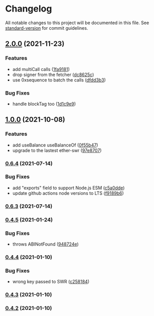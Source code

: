 # Changelog

All notable changes to this project will be documented in this file. See [standard-version](https://github.com/conventional-changelog/standard-version) for commit guidelines.

## [2.0.0](https://github.com/aboutlo/ether-swr/compare/v1.0.0...v2.0.0) (2021-11-23)


### Features

* add multiCall calls ([1fa9181](https://github.com/aboutlo/ether-swr/commit/1fa9181c05d30b706b4ce77745784aef5c701d83))
* drop signer from the fetcher ([dc8625c](https://github.com/aboutlo/ether-swr/commit/dc8625c3e282c78df43e8c5e396dea92876540be))
* use 0xsequence to batch the calls ([dfdd3b3](https://github.com/aboutlo/ether-swr/commit/dfdd3b3cc9620a118442f914068629e3f6cf9f7c))


### Bug Fixes

* handle blockTag too ([1d1c9e9](https://github.com/aboutlo/ether-swr/commit/1d1c9e988d6e0ca755bbbe4ca7a34cd39726672a))

## [1.0.0](https://github.com/aboutlo/ether-swr/compare/v0.6.4...v1.0.0) (2021-10-08)


### Features

* add useBalance useBalanceOf ([0f55b47](https://github.com/aboutlo/ether-swr/commit/0f55b47ac87670ffb17b4068a2a8f914c66fe6e2))
* upgrade to the lastest ether-swr ([97e8707](https://github.com/aboutlo/ether-swr/commit/97e8707a79a4d6326378efc0e6bd376dca274f38))

### [0.6.4](https://github.com/aboutlo/ether-swr/compare/v0.6.3...v0.6.4) (2021-07-14)


### Bug Fixes

* add "exports" field to support Node.js ESM ([c5a0dde](https://github.com/aboutlo/ether-swr/commit/c5a0ddeeab3d6cf3f9322d450ed6a1c8e3fe6ad0))
* update github actions node versions to LTS ([f9189b6](https://github.com/aboutlo/ether-swr/commit/f9189b6cb5000a9864d970759fc399b4b581eeca))

### [0.6.3](https://github.com/aboutlo/ether-swr/compare/v0.6.1...v0.6.3) (2021-07-14)

### [0.4.5](https://github.com/aboutlo/ether-swr/compare/v0.4.4...v0.4.5) (2021-01-24)


### Bug Fixes

* throws ABINotFound ([948724e](https://github.com/aboutlo/ether-swr/commit/948724e201a651dd3104415884465b1231e46fd1))

### [0.4.4](https://github.com/aboutlo/ether-swr/compare/v0.4.3...v0.4.4) (2021-01-10)


### Bug Fixes

* wrong key passed to  SWR ([c258184](https://github.com/aboutlo/ether-swr/commit/c25818444e538b5b4938dc5c9f7f0f857df665c2))

### [0.4.3](https://github.com/aboutlo/ether-swr/compare/v0.4.2...v0.4.3) (2021-01-10)

### [0.4.2](https://github.com/aboutlo/ether-swr/compare/v0.1.2...v0.4.2) (2021-01-10)
